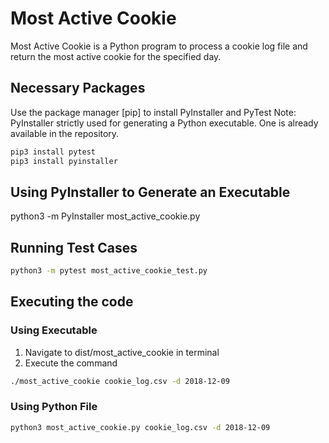 # Most Active Cookie
Most Active Cookie is a Python program to process a cookie log file and return the most active cookie for the specified day.

## Necessary Packages
Use the package manager [pip] to install PyInstaller and PyTest
Note: PyInstaller strictly used for generating a Python executable. One is already available in the repository. 

```bash
pip3 install pytest
pip3 install pyinstaller 
```
## Using PyInstaller to Generate an Executable
python3 -m PyInstaller most_active_cookie.py

## Running Test Cases

```bash
python3 -m pytest most_active_cookie_test.py
```

## Executing the code

### Using Executable
1. Navigate to dist/most_active_cookie in terminal
2. Execute the command 

```bash
./most_active_cookie cookie_log.csv -d 2018-12-09
```

### Using Python File 

```bash
python3 most_active_cookie.py cookie_log.csv -d 2018-12-09
```
